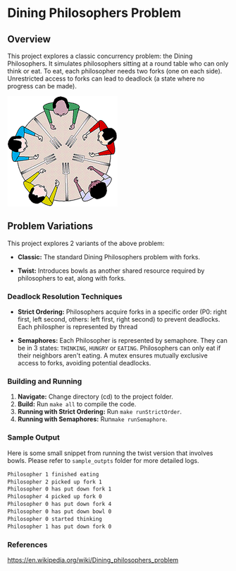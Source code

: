 # Dining Philosophers Problem

## Overview

This project explores a classic concurrency problem: the Dining Philosophers. It simulates philosophers sitting at a round table who can only think or eat. To eat, each philosopher needs two forks (one on each side). Unrestricted access to forks can lead to deadlock (a state where no progress can be made).

![Dining Philospher Problem](problem.png)

## Problem Variations
This project explores 2 variants of the above problem:

- **Classic:** The standard Dining Philosophers problem with forks.

- **Twist:** Introduces bowls as another shared resource required by philosophers to eat, along with forks.


### Deadlock Resolution Techniques

- **Strict Ordering:** Philosophers acquire forks in a specific order (P0: right first, left second, others: left first, right second) to prevent deadlocks. Each philospher is represented by thread

- **Semaphores:** Each Philosopher is represented by semaphore. They can be in 3 states: `THINKING`, `HUNGRY` or `EATING`. Philosophers can only eat if their neighbors aren't eating. A mutex ensures mutually exclusive access to forks, avoiding potential deadlocks.

### Building and Running 

1. **Navigate:** Change directory (cd) to the project folder.
2. **Build:** Run `make all` to compile the code.
3. **Running with Strict Ordering:** Run `make runStrictOrder`.
4. **Running with Semaphores:** Run`make runSemaphore`.

### Sample Output

Here is some small snippet from running the twist version that involves bowls. Please refer to `sample_outpts` folder for more detailed logs.

```txt
Philosopher 1 finished eating
Philosopher 2 picked up fork 1
Philosopher 0 has put down fork 1
Philosopher 4 picked up fork 0
Philosopher 0 has put down fork 4
Philosopher 0 has put down bowl 0
Philosopher 0 started thinking
Philosopher 1 has put down fork 0
```

### References
https://en.wikipedia.org/wiki/Dining_philosophers_problem